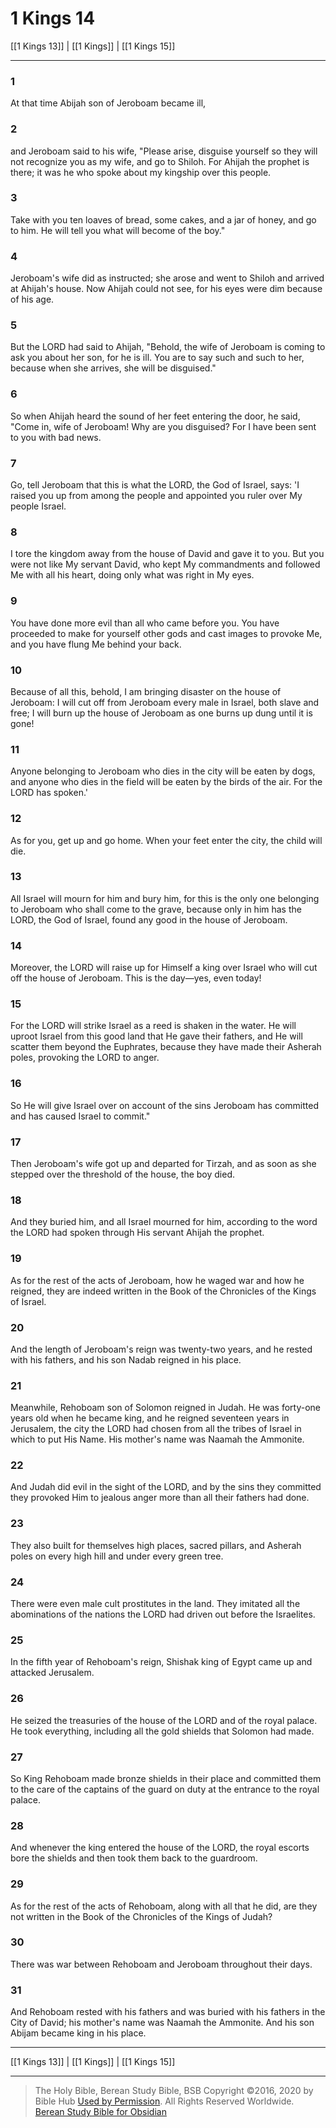 # 1 Kings 14

[[1 Kings 13]] | [[1 Kings]] | [[1 Kings 15]]

---

### 1
At that time Abijah son of Jeroboam became ill,

### 2
and Jeroboam said to his wife, "Please arise, disguise yourself so they will not recognize you as my wife, and go to Shiloh. For Ahijah the prophet is there; it was he who spoke about my kingship over this people.

### 3
Take with you ten loaves of bread, some cakes, and a jar of honey, and go to him. He will tell you what will become of the boy."

### 4
Jeroboam's wife did as instructed; she arose and went to Shiloh and arrived at Ahijah's house. Now Ahijah could not see, for his eyes were dim because of his age.

### 5
But the LORD had said to Ahijah, "Behold, the wife of Jeroboam is coming to ask you about her son, for he is ill. You are to say such and such to her, because when she arrives, she will be disguised."

### 6
So when Ahijah heard the sound of her feet entering the door, he said, "Come in, wife of Jeroboam! Why are you disguised? For I have been sent to you with bad news.

### 7
Go, tell Jeroboam that this is what the LORD, the God of Israel, says: 'I raised you up from among the people and appointed you ruler over My people Israel.

### 8
I tore the kingdom away from the house of David and gave it to you. But you were not like My servant David, who kept My commandments and followed Me with all his heart, doing only what was right in My eyes.

### 9
You have done more evil than all who came before you. You have proceeded to make for yourself other gods and cast images to provoke Me, and you have flung Me behind your back.

### 10
Because of all this, behold, I am bringing disaster on the house of Jeroboam: I will cut off from Jeroboam every male in Israel, both slave and free; I will burn up the house of Jeroboam as one burns up dung until it is gone!

### 11
Anyone belonging to Jeroboam who dies in the city will be eaten by dogs, and anyone who dies in the field will be eaten by the birds of the air. For the LORD has spoken.'

### 12
As for you, get up and go home. When your feet enter the city, the child will die.

### 13
All Israel will mourn for him and bury him, for this is the only one belonging to Jeroboam who shall come to the grave, because only in him has the LORD, the God of Israel, found any good in the house of Jeroboam.

### 14
Moreover, the LORD will raise up for Himself a king over Israel who will cut off the house of Jeroboam. This is the day—yes, even today!

### 15
For the LORD will strike Israel as a reed is shaken in the water. He will uproot Israel from this good land that He gave their fathers, and He will scatter them beyond the Euphrates, because they have made their Asherah poles, provoking the LORD to anger.

### 16
So He will give Israel over on account of the sins Jeroboam has committed and has caused Israel to commit."

### 17
Then Jeroboam's wife got up and departed for Tirzah, and as soon as she stepped over the threshold of the house, the boy died.

### 18
And they buried him, and all Israel mourned for him, according to the word the LORD had spoken through His servant Ahijah the prophet.

### 19
As for the rest of the acts of Jeroboam, how he waged war and how he reigned, they are indeed written in the Book of the Chronicles of the Kings of Israel.

### 20
And the length of Jeroboam's reign was twenty-two years, and he rested with his fathers, and his son Nadab reigned in his place.

### 21
Meanwhile, Rehoboam son of Solomon reigned in Judah. He was forty-one years old when he became king, and he reigned seventeen years in Jerusalem, the city the LORD had chosen from all the tribes of Israel in which to put His Name. His mother's name was Naamah the Ammonite.

### 22
And Judah did evil in the sight of the LORD, and by the sins they committed they provoked Him to jealous anger more than all their fathers had done.

### 23
They also built for themselves high places, sacred pillars, and Asherah poles on every high hill and under every green tree.

### 24
There were even male cult prostitutes in the land. They imitated all the abominations of the nations the LORD had driven out before the Israelites.

### 25
In the fifth year of Rehoboam's reign, Shishak king of Egypt came up and attacked Jerusalem.

### 26
He seized the treasuries of the house of the LORD and of the royal palace. He took everything, including all the gold shields that Solomon had made.

### 27
So King Rehoboam made bronze shields in their place and committed them to the care of the captains of the guard on duty at the entrance to the royal palace.

### 28
And whenever the king entered the house of the LORD, the royal escorts bore the shields and then took them back to the guardroom.

### 29
As for the rest of the acts of Rehoboam, along with all that he did, are they not written in the Book of the Chronicles of the Kings of Judah?

### 30
There was war between Rehoboam and Jeroboam throughout their days.

### 31
And Rehoboam rested with his fathers and was buried with his fathers in the City of David; his mother's name was Naamah the Ammonite. And his son Abijam became king in his place.

---

[[1 Kings 13]] | [[1 Kings]] | [[1 Kings 15]]

---

> The Holy Bible, Berean Study Bible, BSB
> Copyright &copy;2016, 2020 by Bible Hub
> [Used by Permission](https://berean.bible/terms.htm). All Rights Reserved Worldwide.
> [Berean Study Bible for Obsidian](https://github.com/gapmiss/berean-study-bible-for-obsidian)

